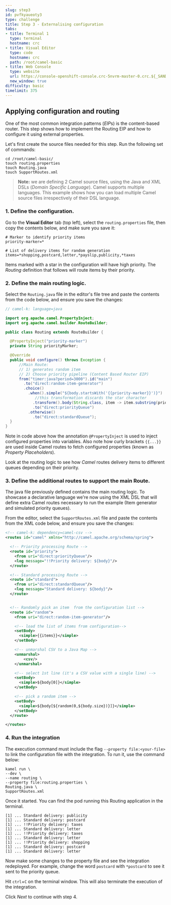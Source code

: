 ```yaml
---
slug: step3
id: pvfkyaueoty3
type: challenge
title: Step 3 - Externalising configuration
tabs:
- title: Terminal 1
  type: terminal
  hostname: crc
- title: Visual Editor
  type: code
  hostname: crc
  path: /root/camel-basic
- title: Web Console
  type: website
  url: https://console-openshift-console.crc-5nvrm-master-0.crc.${_SANDBOX_ID}.instruqt.io
  new_window: true
difficulty: basic
timelimit: 375
---
```

## Applying configuration and routing

One of the most common integration patterns (*EIP*s) is the content-based router. This step shows how to implement the Routing EIP and how to configure it using external properties.

Let's first create the source files needed for this step. Run the following set of commands:

```
cd /root/camel-basic/
touch routing.properties
touch Routing.java
touch SupportRoutes.xml

```

> **Note:** we are defining 2 Camel source files, using the Java and XML DSLs (*Domain Specific Language*). Camel supports multiple languages. This example shows how you can load multiple Camel source files irrespectively of their DSL language.

### 1. Define the configuration.

Go to the **Visual Editor** tab (top left), select the `routing.properties` file, then copy the contents below, and make sure you save it:

```properties
# Marker to identify priority items
priority-marker=*

# List of delivery items for random generation
items=*shopping,postcard,letter,*payslip,publicity,*taxes
```

Items marked with a star in the configuration will have high priority. The *Routing* definition that follows will route items by their priority.


### 2. Define the main routing logic.

Select the `Routing.java` file in the editor's file tree and paste the contents from the code below, and ensure you save the changes:

```java
// camel-k: language=java

import org.apache.camel.PropertyInject;
import org.apache.camel.builder.RouteBuilder;

public class Routing extends RouteBuilder {

  @PropertyInject("priority-marker")
  private String priorityMarker;

  @Override
  public void configure() throws Exception {
      //Main Route:
      // 1) generates random item
      // 2) Choose priority pipeline (Content Based Router EIP)
      from("timer:java?period=3000").id("main")
        .to("direct:random-item-generator")
        .choice()
          .when().simple("${body.startsWith('{{priority-marker}}')}")
             //this transformation discards the star character
            .transform().body(String.class, item -> item.substring(priorityMarker.length()))
            .to("direct:priorityQueue")
          .otherwise()
            .to("direct:standardQueue");
  }
}
```

Note in code above how the annotation `@PropertyInject` is used to inject configured properties into variables. Also note how curly brackets `{{...}}` are used inside Camel routes to fetch configured properties (known as *Property Placeholders*).

Look at the routing logic to see how *Camel* routes delivery items to different queues depending on their priority.

### 3. Define the additional routes to support the main Route.

The java file previously defined contains the main routing logic. To showcase a declarative language we're now using the XML DSL that will define extra Camel routes necessary to run the example (Item generator and simulated priority queues).

From the editor, select the `SupportRoutes.xml` file and paste the contents from the XML code below, and ensure you save the changes:

```xml
<!-- camel-k: dependency=camel-csv -->
<routes id="camel" xmlns="http://camel.apache.org/schema/spring">

  <!-- Priority processing Route -->
  <route id="priority">
    <from uri="direct:priorityQueue"/>
    <log message="!!Priority delivery: ${body}"/>
  </route>

  <!-- Standard processing Route -->
  <route id="standard">
    <from uri="direct:standardQueue"/>
    <log message="Standard delivery: ${body}"/>
  </route>


  <!-- Randomly pick an item  from the configuration list -->
  <route id="random">
    <from uri="direct:random-item-generator"/>

    <!-- load the list of items from configuration-->
    <setBody>
      <simple>{{items}}</simple>
    </setBody>

    <!-- unmarshal CSV to a Java Map -->
    <unmarshal>
        <csv/>
    </unmarshal>

    <!-- select 1st line (it's a CSV value with a single line) -->
    <setBody>
      <simple>${body[0]}</simple>
    </setBody>

    <!-- pick a random item -->
    <setBody>
      <simple>${body[${random(0,${body.size})}]}</simple>
    </setBody>
  </route>

</routes>
```


### 4. Run the integration

The execution command must include the flag `--property file:<your-file>` to link the configuration file with the integration. To run it, use the command below:

```
kamel run \
--dev \
--name routing \
--property file:routing.properties \
Routing.java \
SupportRoutes.xml
```
Once it started. You can find the pod running this Routing application in the terminal.

```
[1] ... Standard delivery: publicity
[1] ... Standard delivery: postcard
[1] ... !!Priority delivery: taxes
[1] ... Standard delivery: letter
[1] ... !!Priority delivery: taxes
[1] ... Standard delivery: letter
[1] ... !!Priority delivery: shopping
[1] ... Standard delivery: postcard
[1] ... Standard delivery: letter
```

Now make some changes to the property file and see the integration redeployed.
For example, change the word `postcard` with `*postcard` to see it sent to the priority queue.

Hit `ctrl`+`C` on the terminal window. This will also terminate the execution of the integration.

Click *Next* to continue with step 4.
